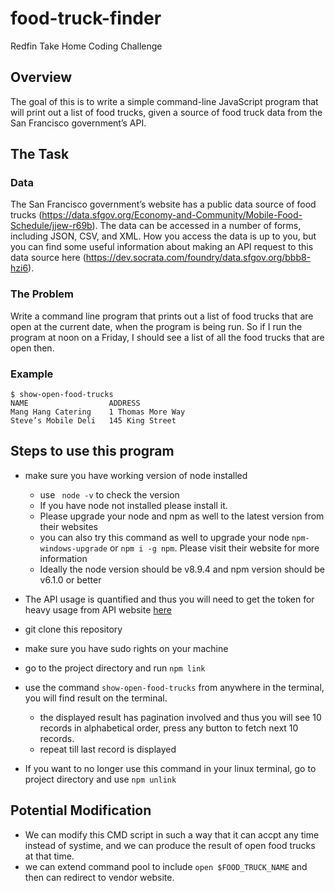 # food-truck-finder
Redfin Take Home Coding Challenge
## Overview

The goal of this is to write a simple command-line JavaScript program that will print out a list of food trucks,
given a source of food truck data from the San Francisco government’s API.

## The Task
### Data
The San Francisco government’s website has a public data source of food trucks
(https://data.sfgov.org/Economy-and-Community/Mobile-Food-Schedule/jjew-r69b). The data
can be accessed in a number of forms, including JSON, CSV, and XML. How you access the
data is up to you, but you can find some useful information about making an API request to this
data source here (https://dev.socrata.com/foundry/data.sfgov.org/bbb8-hzi6).
### The Problem
Write a command line program that prints out a list of food trucks that are open at the current
date, when the program is being run. So if I run the program at noon on a Friday, I should see a
list of all the food trucks that are open then.

### Example
```
$ show-open-food-trucks
NAME                  ADDRESS
Mang Hang Catering    1 Thomas More Way
Steve’s Mobile Deli   145 King Street
```
## Steps to use this program

- make sure you have working version of node installed
  - use ` node -v` to check the version
  - If you have node not installed please install it.
  - Please upgrade your node and npm as well to the latest version from their websites
  - you can also try this command as well to upgrade your node `npm-windows-upgrade` or `npm i -g npm`. Please visit their website for more information
  - Ideally the node version should be v8.9.4 and npm version should be v6.1.0 or better
  
- The API usage is quantified and thus you will need to get the token for heavy usage from API website [here](https://dev.socrata.com/docs/app-tokens.html)

- git clone this repository

- make sure you have sudo rights on your machine

- go to the project directory and run `npm link`

- use the command `show-open-food-trucks` from anywhere in the terminal, you will find result on the terminal.
  - the displayed result has pagination involved and thus you will see 10 records in alphabetical order, press any button to fetch next 10 records.
  - repeat till last record is displayed
  
- If you want to no longer use this command in your linux terminal, go to project directory and use `npm unlink`

## Potential Modification
- We can modify this CMD script in such a way that it can accpt any time instead of systime, and we can produce the result of open food trucks at that time.
- we can extend command pool to include `open $FOOD_TRUCK_NAME` and then can redirect to vendor website.
